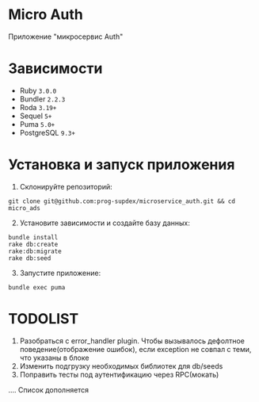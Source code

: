 # Micro Auth

Приложение "микросервис Auth"

# Зависимости

- Ruby `3.0.0`
- Bundler `2.2.3`
- Roda `3.19+`
- Sequel `5+`
- Puma `5.0+`
- PostgreSQL `9.3+`

# Установка и запуск приложения

1. Склонируйте репозиторий:

```
git clone git@github.com:prog-supdex/microservice_auth.git && cd micro_ads
```

2. Установите зависимости и создайте базу данных:

```
bundle install
rake db:create
rake:db:migrate
rake db:seed
```

3. Запустите приложение:

```
bundle exec puma
```

# TODOLIST
1. Разобраться с error_handler plugin. Чтобы вызывалось дефолтное поведение(отображение ошибок), если exception не совпал с теми, что указаны в блоке
2. Изменить подгрузку необходимых библиотек для db/seeds
3. Поправить тесты под аутентификацию через RPC(мокать)

....
Список дополняется
